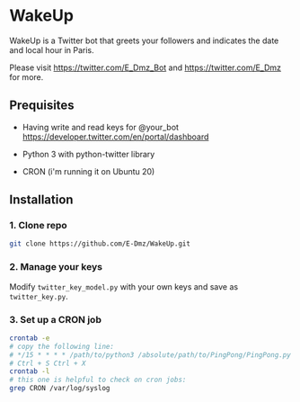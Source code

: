 # WakeUp
WakeUp is a Twitter bot that greets your followers and indicates the date and local hour in Paris.

Please visit https://twitter.com/E_Dmz_Bot and https://twitter.com/E_Dmz for more.

## Prequisites
* Having write and read keys for @your_bot https://developer.twitter.com/en/portal/dashboard 

* Python 3 with python-twitter library 

* CRON (i'm running it on Ubuntu 20)

## Installation
### 1. Clone repo
```bash 
git clone https://github.com/E-Dmz/WakeUp.git
```
### 2. Manage your keys
Modify `twitter_key_model.py` with your own keys and save as `twitter_key.py`.

### 3. Set up a CRON job
```bash
crontab -e
# copy the following line: 
# */15 * * * * /path/to/python3 /absolute/path/to/PingPong/PingPong.py
# Ctrl + S Ctrl + X
crontab -l
# this one is helpful to check on cron jobs: 
grep CRON /var/log/syslog
```

